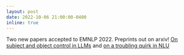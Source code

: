 ```yaml
---
layout: post
date: 2022-10-06 21:00:00-0400
inline: true
---
```


Two new papers accepted to EMNLP 2022. Preprints out on arxiv! [On subject and object control in LLMs](https://arxiv.org/abs/2205.12113) and [on a troubling quirk in NLU](https://arxiv.org/abs/2205.12228) 
